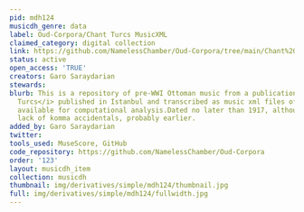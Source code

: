 ```yaml
---
pid: mdh124
musicdh_genre: data
label: Oud-Corpora/Chant Turcs MusicXML
claimed_category: digital collection
link: https://github.com/NamelessChamber/Oud-Corpora/tree/main/Chant%20Turcs%20MusicXML
status: active
open_access: 'TRUE'
creators: Garo Saraydarian
stewards:
blurb: This is a repository of pre-WWI Ottoman music from a publication entitled <i>Chants
  Turcs</i> published in Istanbul and transcribed as music xml files of all the music
  available for computational analysis.Dated no later than 1917, although due to the
  lack of komma accidentals, probably earlier.
added_by: Garo Saraydarian
twitter:
tools_used: MuseScore, GitHub
code_repository: https://github.com/NamelessChamber/Oud-Corpora
order: '123'
layout: musicdh_item
collection: musicdh
thumbnail: img/derivatives/simple/mdh124/thumbnail.jpg
full: img/derivatives/simple/mdh124/fullwidth.jpg
---
```

